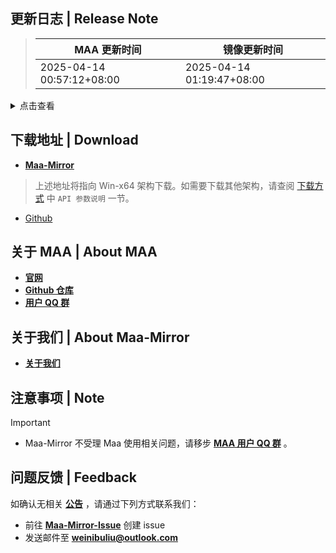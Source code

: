 ## 更新日志 | Release Note
> MAA 更新时间 | 镜像更新时间
> --- | ---
> 2025-04-14 00:57:12+08:00 | 2025-04-14 01:19:47+08:00

<details>

<summary>点击查看</summary>

### Highlight

本次更新我们并带来多项体验优化与问题修复。

#### 基建排班

更新了243/153排班表（20250412修订版）

#### 运行稳定性提升

- 修复雷电模拟器重连误判问题
- 优化网络波动时的操作容错（特别是碎石/吃药场景）
- 高延迟下进入战斗判断错误
- 线索选择逻辑更加智能精准

#### 细节体验优化

- 热更新资源改为异步加载，启动速度更快
- 日志包现在会一并打包 GUI 配置，问题排查更全面
- 官网 mirror酱 下载链接现在会根据操作系统自动生成
- 背景图默认路径改为相对路径，迁移配置更方便

----

以下是详细内容：

### 新增 | New

* 新增更新源 tooltip `@`ABA2396
* CustomTasks 支持逗号、分号切割任务列表 (#12342) `@`ABA2396 `@`Constrat `@`status102
* 配置增加全局键移除 & bool自动转换 `@`status102
* 更新 243/153 极限效率一天四换排班表（20250412 修订） (#12337) `@`bodayw
* 支持新 UI 的 OF-1 导航 (#12335) `@`Szzrain `@`pre-commit-ci[bot] `@`ABA2396
* Guide enable ADB (#12329) `@`Constrat `@`HX3N `@`ABA2396 `@`Rbqwow
* 自动战斗15章突袭难度适配 `@`status102
* mirror酱链接按照操作系统自动生成 `@`ChingCdesu
* 日志包一并打包gui配置文件 (#12310) `@`status102 `@`pre-commit-ci[bot]

### 改进 | Improved

* 优化自定义任务显示 `@`ABA2396
* 优化线索选择逻辑 `@`ABA2396
* wpf自动战斗增加启动失败时的log `@`status102
* 移除无效调用 `@`status102
* 使用 MirrorChyan 进行软件更新时未处理 errorCode 显示 `@`ABA2396
* 背景图默认值修改为相对路径 `@`status102
* 热更新资源改为异步加载避免启动阻塞 `@`ABA2396

### 修复 | Fix

* Connection lost 提前返回 false `@`ABA2396
* 无法选中线索 `@`ABA2396
* 雷电模拟器重新连接时误认为断开连接 `@`ABA2396
* 自动战斗网络请求返回失败时，错误提示异常 `@`status102
* FightSeries for global (#12332) `@`Manicsteiner
* 非自定义关卡名情况下，未能移除不显示的关卡 `@`status102
* 点击开始行动三秒未进入备战界面导致二次点击 `@`ABA2396
* trade post rewards post base update `@`Constrat
* YostarKR InfrastReward ocr fix (#12317) `@`HX3N
* Wpf一键长草任务栏设置按钮绑定报错 `@`status102
* new Support GUI for EN fix #12285#issuecomment-2788133440 `@`Constrat
* 修复手动关闭模拟器导致的连接状态不一致问题 `@`ABA2396
* 连战次数 `@`ABA2396
* update deployment (#11959) `@`Alan-Charred `@`ABA2396
* Wpf刷理智连战次数UI为空 `@`status102
* 刷理智碎石时网络卡顿造成重复点击 `@`status102
* task type `@`status102
* 修复刷理智错误识别突袭关3星结算 `@`status102
* 主线关卡未选择默认进度时无法导航 `@`ABA2396
* 吃药/碎石 时网络波动延迟导致二次确认时点到取消代理 `@`ABA2396
* 15 章战斗列表 `@`ABA2396

### 文档 | Docs

* fix punctuation for en-us `@`Constrat

### 其他 | Other

* 修改描述 `@`ABA2396
* 支持实体机检测 `@`ABA2396
* miss brackets `@`ABA2396
* FightSeries use the same ROI for all clients `@`ABA2396
* 给剩余理智加个兜底 `@`ABA2396
* manual stages resources `@`Constrat
* file header & warning `@`status102
* YostarKR InfrastReward ocr replace operator to trust `@`HX3N
* 顺序检查 `@`ABA2396
* 弹窗加个文件名 `@`ABA2396
* 自动战斗 战斗列表 关卡导航名允许覆盖 `@`status102
* 调整热更提示 `@`ABA2396
* Wpf刷理智任务、基建任务序列化 (#12281) `@`status102

**Full Changelog**: [v5.15.0 -> v5.15.1](https://github.com/MaaAssistantArknights/MaaAssistantArknights/compare/v5.15.0...v5.15.1)


</details>

## 下载地址 | Download
- **[Maa-Mirror](https://maa.mmirror.top/arch=win-x64?ver=v5.15.1)**
> 上述地址将指向 Win-x64 架构下载。如需要下载其他架构，请查阅 [下载方式](https://mmirror.top/download.html) 中 `API 参数说明` 一节。
- [Github](https://github.com/MaaAssistantArknights/MaaAssistantArknights/releases/v5.15.1)

## 关于 MAA | About MAA
- **[官网](https://maa.plus)**
- **[Github 仓库](https://github.com/MaaAssistantArknights/MaaAssistantArknights)**
- **[用户 QQ 群](https://ota.maa.plus/MaaAssistantArknights/api/qqgroup)**

## 关于我们 | About Maa-Mirror
- **[关于我们](https://mmirror.top/about.html)**

## 注意事项 | Note
> [!IMPORTANT]
> - Maa-Mirror 不受理 Maa 使用相关问题，请移步 **[MAA 用户 QQ 群](https://ota.maa.plus/MaaAssistantArknights/api/qqgroup)** 。

## 问题反馈 | Feedback
如确认无相关 **[公告](https://mmirror.top/post/gong-gao.html)** ，请通过下列方式联系我们：
- 前往 **[Maa-Mirror-Issue](https://github.com/MaaMirror/Maa-Mirror-Issue/issues)** 创建 issue
- 发送邮件至 **<a href="mailto:weinibuliu@outlook.com">weinibuliu@outlook.com</a>**

